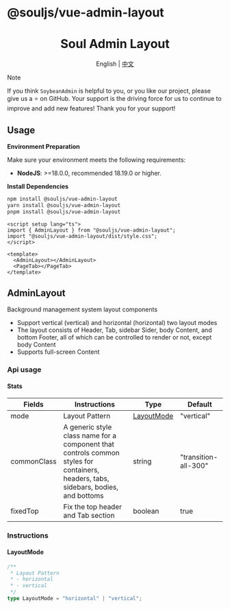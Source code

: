 # @souljs/vue-admin-layout

<div align="center">
	<h1>Soul Admin Layout</h1>
  <span>English | <a href="./README.zh_CN.md">中文</a></span>
</div>

> [!NOTE]
> If you think `SoybeanAdmin` is helpful to you, or you like our project, please give us a ⭐️ on GitHub. Your support is the driving force for us to continue to improve and add new features! Thank you for your support!


## Usage

**Environment Preparation**

Make sure your environment meets the following requirements:

- **NodeJS**: >=18.0.0, recommended 18.19.0 or higher.

**Install Dependencies**

```bash
npm install @souljs/vue-admin-layout
yarn install @souljs/vue-admin-layout
pnpm install @souljs/vue-admin-layout
```

```vue
<script setup lang="ts">
import { AdminLayout } from "@souljs/vue-admin-layout";
import "@souljs/vue-admin-layout/dist/style.css";
</script>

<template>
  <AdminLayout></AdminLayout>
  <PageTab></PageTab>
</template>
```

## AdminLayout

Background management system layout components

- Support vertical (vertical) and horizontal (horizontal) two layout modes
- The layout consists of Header, Tab, sidebar Sider, body Content, and bottom Footer, all of which can be controlled to render or not, except body Content
- Supports full-screen Content

### Api usage

#### Stats

| Fields                      | Instructions                                                                     | Type                      | Default                    |
| ------------------------- | ------------------------------------------------------------------------ | ------------------------- | ------------------------- |
| mode                      | Layout Pattern                                                                 | [LayoutMode](#LayoutMode) | "vertical"                |
| commonClass               | A generic style class name for a component that controls common styles for containers, headers, tabs, sidebars, bodies, and bottoms | string                    | "transition-all-300"      |
| fixedTop                  | Fix the top header and Tab section                                            | boolean                   | true                      |


### Instructions

#### LayoutMode

```ts
/**
 * Layout Pattern
 * - horizontal 
 * - vertical 
 */
type LayoutMode = "horizontal" | "vertical";
```